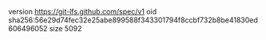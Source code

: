 version https://git-lfs.github.com/spec/v1
oid sha256:56e29d74fec32e25abe899588f343301794f8ccbf732b8be41830ed606496052
size 5092
